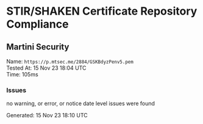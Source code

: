 # STIR/SHAKEN Certificate Repository Compliance

## Martini Security

Name: `https://p.mtsec.me/2884/GSKBdyzPenv5.pem`\
Tested At: 15 Nov 23 18:04 UTC\
Time: 105ms

### Issues

no warning, or error, or notice date level issues were found

Generated: 15 Nov 23 18:10 UTC
